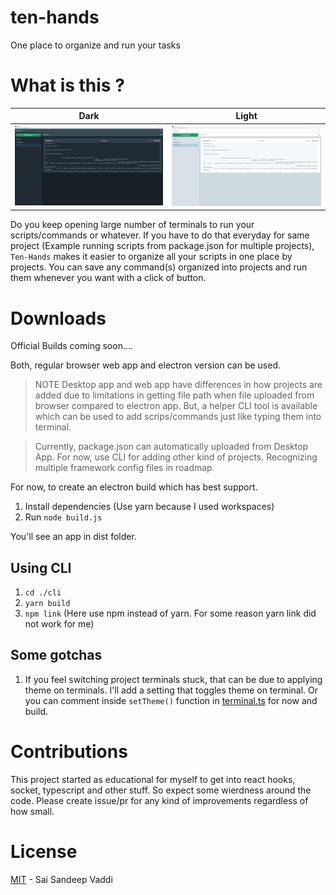 # ten-hands

One place to organize and run your tasks

# What is this ?
|Dark|Light|
|:--:|:--:|
 |<img src="/docs/images/demo_dark.PNG"> | <img src="/docs/images/demo_light.PNG">|


Do you keep opening large number of terminals to run your scripts/commands or whatever. If you have to do that everyday for same project (Example running scripts from package.json for multiple projects), `Ten-Hands` makes it easier to organize all your scripts in one place by projects.
You can save any command(s) organized into projects and run them whenever you want with a click of button.

# Downloads

Official Builds coming soon....

Both, regular browser web app and electron version can be used.

> NOTE Desktop app and web app have differences in how projects are added due to limitations in getting file path when file uploaded from browser compared to electron app.
> But, a helper CLI tool is available which can be used to add scrips/commands just like typing them into terminal.

> Currently, package.json can automatically uploaded from Desktop App. For now, use CLI for adding other kind of projects. Recognizing multiple framework config files in roadmap.

For now, to create an electron build which has best support.

1. Install dependencies (Use yarn because I used workspaces)
2. Run `node build.js`

You'll see an app in dist folder.

## Using CLI

1. `cd ./cli`
2. `yarn build`
3. `npm link` (Here use npm instead of yarn. For some reason yarn link did not work for me)

## Some gotchas

1. If you feel switching project terminals stuck, that can be due to applying theme on terminals. I'll add a setting that toggles theme on terminal. Or you can comment inside `setTheme()` function in [terminal.ts](/ui/src/components/Command/terminal.ts) for now and build.

# Contributions

This project started as educational for myself to get into react hooks, socket, typescript and other stuff. So expect some wierdness around the code.
Please create issue/pr for any kind of improvements regardless of how small.

# License

[MIT](/LICENSE) - Sai Sandeep Vaddi
